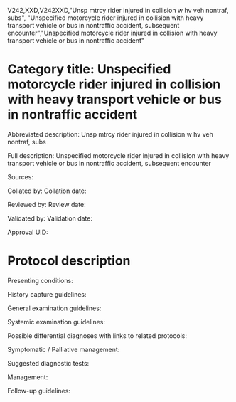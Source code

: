 V242,XXD,V242XXD,"Unsp mtrcy rider injured in collision w hv veh nontraf, subs", "Unspecified motorcycle rider injured in collision with heavy transport vehicle or bus in nontraffic accident, subsequent encounter","Unspecified motorcycle rider injured in collision with heavy transport vehicle or bus in nontraffic accident"
# Category title: Unspecified motorcycle rider injured in collision with heavy transport vehicle or bus in nontraffic accident

Abbreviated description: Unsp mtrcy rider injured in collision w hv veh nontraf, subs

Full description: Unspecified motorcycle rider injured in collision with heavy transport vehicle or bus in nontraffic accident, subsequent encounter

Sources:

Collated by:
Collation date:

Reviewed by:
Review date:

Validated by:
Validation date:

Approval UID:

# Protocol description

Presenting conditions:

History capture guidelines:

General examination guidelines:

Systemic examination guidelines:

Possible differential diagnoses with links to related protocols:

Symptomatic / Palliative management:

Suggested diagnostic tests:

Management:

Follow-up guidelines:

